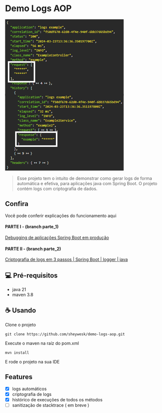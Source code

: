 # Demo Logs AOP
<img src="img.png" alt="Exemplo imagem">

> Esse projeto tem o intuito de demonstrar como gerar logs de forma automática e efetiva, para aplicações
> java com Spring Boot. O projeto contém logs com criptografia de dados. 
## Confira
Você pode conferir explicações do funcionamento aqui
#### PARTE I - (branch parte_1) 
[Debugging de aplicações Spring Boot em produção](https://medium.com/@sheywesk/debugging-de-aplica%C3%A7%C3%B5es-spring-boot-em-produ%C3%A7%C3%A3o-dacf6cf01be3)

#### PARTE II - (branch parte_2) 
[Criptografia de logs em 3 passos | Spring Boot | logger | java](https://medium.com/@sheywesk/criptografia-de-logs-com-3-passos-spring-boot-aop-java-b36fe4d13786)

## 💻 Pré-requisitos

- java 21 
- maven 3.8

## ☕ Usando

Clone o projeto 

```
git clone https://github.com/sheywesk/demo-logs-aop.git
```
Execute o maven na raíz do pom.xml
```
mvn install
```
E rode o projeto na sua IDE

## Features

- [x] logs automáticos
- [x] criptografia de logs
- [x] histórico de execuções de todos os métodos
- [ ] sanitização de stacktrace ( em breve )
